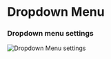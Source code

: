 Dropdown Menu
====

### Dropdown menu settings
![Dropdown Menu settings](/zen-grid-framework-4/images/menu/dropdown.jpg)
  